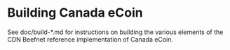 Building Canada eCoin
================

See doc/build-*.md for instructions on building the various
elements of the CDN Beefnet reference implementation of Canada eCoin.

